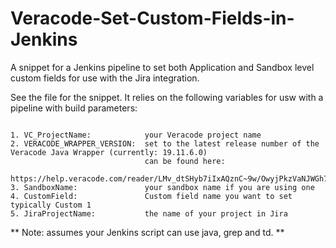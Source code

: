# Veracode-Set-Custom-Fields-in-Jenkins
A snippet for a Jenkins pipeline to set both Application and Sandbox level custom fields for use with the Jira integration.

See the file for the snippet.  It relies on the following variables for usw with a pipeline with build parameters:
<pre><code>
1. VC_ProjectName:            your Veracode project name
2. VERACODE_WRAPPER_VERSION:  set to the latest release number of the Veracode Java Wrapper (currently: 19.11.6.0) 
                              can be found here: 
                                https://help.veracode.com/reader/LMv_dtSHyb7iIxAQznC~9w/OwyjPkzVaNJWGh7IPPF1OQ
3. SandboxName:               your sandbox name if you are using one
4. CustomField:               Custom field name you want to set typically Custom 1
5. JiraProjectName:           the name of your project in Jira
</pre></code>

** Note: assumes your Jenkins script can use java, grep and td. **
